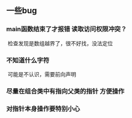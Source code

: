 ##  一些bug

### main函数结束了才报错 读取访问权限冲突？

​	检查发现是数组越界了，很不好找，没法定位

### 不知道什么字符

​	可能是不认识，需要前向声明

### 尽量在组合类中有指向父类的指针 方便操作

### 对指针本身操作要特别小心